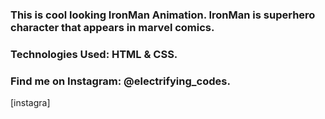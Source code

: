 ### This is cool looking IronMan Animation. IronMan is superhero character that appears in marvel comics.

### Technologies Used: HTML & CSS.

### Find me on Instagram: @electrifying_codes.

[instagra]

